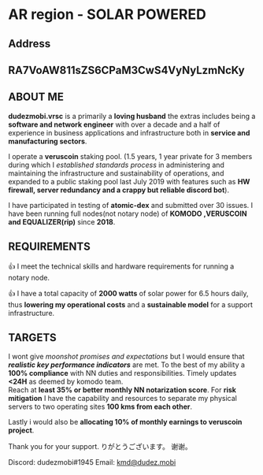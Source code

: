 # AR region - SOLAR POWERED
## Address 
## **RA7VoAW811sZS6CPaM3CwS4VyNyLzmNcKy**

## ABOUT ME

**dudezmobi.vrsc** is a primarily a **loving husband** the extras includes being a **software and network engineer** with 
over a decade and a half of experience in business applications and infrastructure both in **service and manufacturing sectors**.

I operate a **veruscoin** staking pool. (1.5 years, 1 year private for 3 members during which I *established standards 
process* in administering and maintaining the infrastructure and sustainability of operations, and expanded to a public staking pool last July 2019 with features such as **HW firewall, server redundancy and a crappy but reliable discord bot**).

I have participated in testing of **atomic-dex** and submitted over 30 issues.
I have been running full nodes(not notary node) of **KOMODO ,VERUSCOIN and EQUALIZER(rip)** since **2018**.

## REQUIREMENTS

:+1: I meet the technical skills and hardware requirements for running a notary node.

:+1: I have a total capacity of **2000 watts** of solar power for 6.5 hours daily, thus **lowering
my operational costs** and a **sustainable model** for a support infrastructure.

## TARGETS

I wont give *moonshot promises and expectations* but I would ensure that ***realistic key performance indicators*** are met. 
To the best of my ability a **100% compliance** with NN duties and responsibilities. 
Timely updates **<24H** as deemed by komodo team.  
Reach at **least 35% or better monthly NN notarization score**.
For **risk mitigation** I have the capability and resources to separate my physical servers to two operating sites **100 kms from each other**. 

Lastly i would also be **allocating 10% of monthly earnings to veruscoin project**.

Thank you for your support. 
りがとうございます。
谢谢。

Discord: dudezmobi#1945
Email: kmd@dudez.mobi
